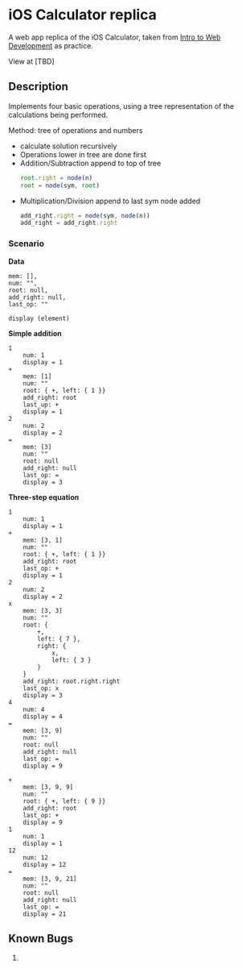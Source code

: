 # iOS Calculator replica

A web app replica of the iOS Calculator, taken from [Intro to Web Development](https://btholt.github.io/complete-intro-to-web-dev-v3/lessons/putting-it-all-together/project) as practice.

View at [TBD]

## Description

Implements four basic operations, using a tree representation of the calculations being performed.

Method: tree of operations and numbers
- calculate solution recursively
- Operations lower in tree are done first
- Addition/Subtraction append to top of tree
  ```js
  root.right = node(n)
  root = node(sym, root)
  ```
- Multiplication/Division append to last sym node added
  ```js
  add_right.right = node(sym, node(n))
  add_right = add_right.right
  ```

### Scenario
**Data**
```
mem: [],
num: "",
root: null,
add_right: null,
last_op: ""

display (element)
```

**Simple addition**
```
1
	num: 1
	display = 1
+
	mem: [1]
	num: ""
	root: { +, left: { 1 }}
	add_right: root
	last_up: +
	display = 1
2
	num: 2
	display = 2
=
	mem: [3]
	num: ""
	root: null
	add_right: null
	last_op: =
	display = 3
```

**Three-step equation**
```
1
	num: 1
	display = 1
+
	mem: [3, 1]
	num: ""
	root: { +, left: { 1 }}
	add_right: root
	last_op: +
	display = 1
2
	num: 2
	display = 2
x
	mem: [3, 3]
	num: ""
	root: {
		+,
		left: { 7 },
		right: {
			x,
			left: { 3 }
		}
	}
	add_right: root.right.right
	last_op: x
	display = 3
4
	num: 4
	display = 4
=
	mem: [3, 9]
	num: ""
	root: null
	add_right: null
	last_op: =
	display = 9

+
	mem: [3, 9, 9]
	num: ""
	root: { +, left: { 9 }}
	add_right: root
	last_op: +
	display = 9
1
	num: 1
	display = 1
12
	num: 12
	display = 12
=
	mem: [3, 9, 21]
	num: ""
	root: null
	add_right: null
	last_op: =
	display = 21
```

## Known Bugs

1.
